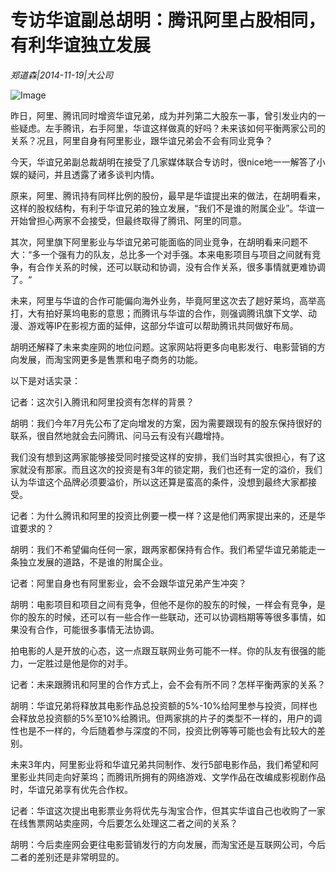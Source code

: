 # 专访华谊副总胡明：腾讯阿里占股相同，有利华谊独立发展

*郑道森|2014-11-19|大公司*

![Image](http://p2.pstatp.com/large/pgc-image/15217973557260a0ce8abde)

昨日，阿里、腾讯同时增资华谊兄弟，成为并列第二大股东一事，曾引发业内的一些疑虑。左手腾讯，右手阿里，华谊这样做真的好吗？未来该如何平衡两家公司的关系？况且，阿里自身有阿里影业，跟华谊兄弟会不会有同业竞争？

今天，华谊兄弟副总裁胡明在接受了几家媒体联合专访时，很nice地一一解答了小娱的疑问，并且透露了诸多谈判内情。

原来，阿里、腾讯持有同样比例的股份，最早是华谊提出来的做法，在胡明看来，这样的股权结构，有利于华谊兄弟的独立发展，“我们不是谁的附属企业”。华谊一开始曾担心两家不会接受，但最终取得了腾讯、阿里的同意。

其次，阿里旗下阿里影业与华谊兄弟可能面临的同业竞争，在胡明看来问题不大：“多一个强有力的队友，总比多一个对手强。本来电影项目与项目之间就有竞争，有合作关系的时候，还可以联动和协调，没有合作关系，很多事情就更难协调了。“

未来，阿里与华谊的合作可能偏向海外业务，毕竟阿里这次去了趟好莱坞，高举高打，大有拍好莱坞电影的意思；而腾讯与华谊的合作，则强调腾讯旗下文学、动漫、游戏等IP在影视方面的延伸，这部分华谊可以帮助腾讯共同做好布局。

胡明还解释了未来卖座网的地位问题。这家网站将更多向电影发行、电影营销的方向发展，而淘宝网更多是售票和电子商务的功能。

以下是对话实录：

记者：这次引入腾讯和阿里投资有怎样的背景？

胡明：我们今年7月先公布了定向增发的方案，因为需要跟现有的股东保持很好的联系，很自然地就会去问腾讯、问马云有没有兴趣增持。

我们没有想到这两家能够接受同时接受这样的安排，我们当时其实很担心，有了这家就没有那家。而且这次的投资是有3年的锁定期，我们也还有一定的溢价，我们认为华谊这个品牌必须要溢价，所以这还算是蛮高的条件，没想到最终大家都接受。

记者：为什么腾讯和阿里的投资比例要一模一样？这是他们两家提出来的，还是华谊要求的？

胡明：我们不希望偏向任何一家，跟两家都保持有合作。我们希望华谊兄弟能走一条独立发展的道路，不是谁的附属企业。

记者：阿里自身也有阿里影业，会不会跟华谊兄弟产生冲突？

胡明：电影项目和项目之间有竞争，但他不是你的股东的时候，一样会有竞争，是你的股东的时候，还可以有一些合作一些联动，还可以协调档期等等很多事情，如果没有合作，可能很多事情无法协调。

拍电影的人是开放的心态，这一点跟互联网业务可能不一样。你的队友有很强的能力，一定胜过是他是你的对手。

记者：未来跟腾讯和阿里的合作方式上，会不会有所不同？怎样平衡两家的关系？

胡明：华谊兄弟将释放其电影作品总投资额的5%-10%给阿里参与投资，同样也会释放总投资额的5%至10%给腾讯。但两家挑的片子的类型不一样的，用户的调性也是不一样的，今后随着参与深度的不同，投资比例等等可能也会有比较大的差别。

未来3年内，阿里影业将和华谊兄弟共同制作、发行5部电影作品，我们希望和阿里影业共同走向好莱坞；而腾讯所拥有的网络游戏、文学作品在改编成影视剧作品时，华谊兄弟享有优先合作权。

记者：华谊这次提出电影票业务将优先与淘宝合作，但其实华谊自己也收购了一家在线售票网站卖座网，今后要怎么处理这二者之间的关系？

胡明：今后卖座网会更往电影营销发行的方向发展，而淘宝还是互联网公司，今后二者的差别还是非常明显的。

